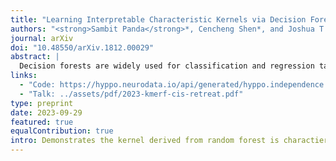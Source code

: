 ```yaml
---
title: "Learning Interpretable Characteristic Kernels via Decision Forests"
authors: "<strong>Sambit Panda</strong>*, Cencheng Shen*, and Joshua T. Vogelstein"
journal: arXiv
doi: "10.48550/arXiv.1812.00029"
abstract: |
  Decision forests are widely used for classification and regression tasks. A lesser known property of tree-based methods is that one can construct a proximity matrix from the tree(s), and these proximity matrices are induced kernels. While there has been extensive research on the applications and properties of kernels, there is relatively little research on kernels induced by decision forests. We construct Kernel Mean Embedding Random Forests (KMERF), which induce kernels from random trees and/or forests using leaf-node proximity. We introduce the notion of an asymptotically characteristic kernel, and prove that KMERF kernels are asymptotically characteristic for both discrete and continuous data. Because KMERF is data-adaptive, we suspected it would outperform kernels selected a priori on finite sample data. We illustrate that KMERF nearly dominates current state-of-the-art kernel-based tests across a diverse range of high-dimensional two-sample and independence testing settings. Furthermore, our forest-based approach is interpretable, and provides feature importance metrics that readily distinguish important dimensions, unlike other high-dimensional non-parametric testing procedures. Hence, this work demonstrates the decision forest-based kernel can be more powerful and more interpretable than existing methods, flying in the face of conventional wisdom of the trade-off between the two.
links:
  - "Code: https://hyppo.neurodata.io/api/generated/hyppo.independence.kmerf#hyppo.independence.KMERF"
  - "Talk: ../assets/pdf/2023-kmerf-cis-retreat.pdf"
type: preprint
date: 2023-09-29
featured: true
equalContribution: true
intro: Demonstrates the kernel derived from random forest is charactierstic and develops a hypothesis test based on that fact.
---
```

